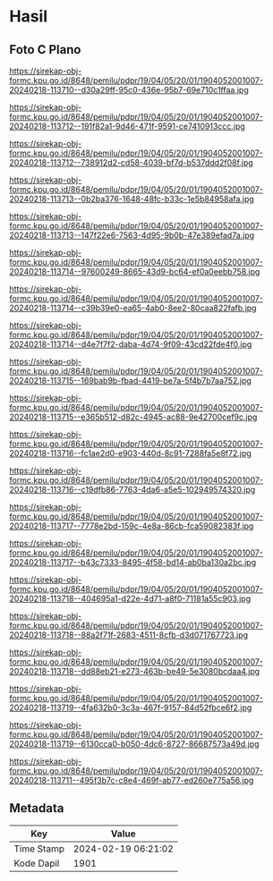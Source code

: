 # Hasil

## Foto C Plano

https://sirekap-obj-formc.kpu.go.id/8648/pemilu/pdpr/19/04/05/20/01/1904052001007-20240218-113710--d30a29ff-95c0-436e-95b7-69e710c1ffaa.jpg

https://sirekap-obj-formc.kpu.go.id/8648/pemilu/pdpr/19/04/05/20/01/1904052001007-20240218-113712--191f82a1-9d46-471f-9591-ce7410913ccc.jpg

https://sirekap-obj-formc.kpu.go.id/8648/pemilu/pdpr/19/04/05/20/01/1904052001007-20240218-113712--738912d2-cd58-4039-bf7d-b537ddd2f08f.jpg

https://sirekap-obj-formc.kpu.go.id/8648/pemilu/pdpr/19/04/05/20/01/1904052001007-20240218-113713--0b2ba376-1648-48fc-b33c-1e5b84958afa.jpg

https://sirekap-obj-formc.kpu.go.id/8648/pemilu/pdpr/19/04/05/20/01/1904052001007-20240218-113713--147f22e6-7563-4d95-9b0b-47e389efad7a.jpg

https://sirekap-obj-formc.kpu.go.id/8648/pemilu/pdpr/19/04/05/20/01/1904052001007-20240218-113714--97600249-8665-43d9-bc64-ef0a0eebb758.jpg

https://sirekap-obj-formc.kpu.go.id/8648/pemilu/pdpr/19/04/05/20/01/1904052001007-20240218-113714--c39b39e0-ea65-4ab0-8ee2-80caa822fafb.jpg

https://sirekap-obj-formc.kpu.go.id/8648/pemilu/pdpr/19/04/05/20/01/1904052001007-20240218-113714--d4e7f7f2-daba-4d74-9f09-43cd22fde4f0.jpg

https://sirekap-obj-formc.kpu.go.id/8648/pemilu/pdpr/19/04/05/20/01/1904052001007-20240218-113715--169bab9b-fbad-4419-be7a-5f4b7b7aa752.jpg

https://sirekap-obj-formc.kpu.go.id/8648/pemilu/pdpr/19/04/05/20/01/1904052001007-20240218-113715--e365b512-d82c-4945-ac88-9e42700cef9c.jpg

https://sirekap-obj-formc.kpu.go.id/8648/pemilu/pdpr/19/04/05/20/01/1904052001007-20240218-113716--fc1ae2d0-e903-440d-8c91-7288fa5e8f72.jpg

https://sirekap-obj-formc.kpu.go.id/8648/pemilu/pdpr/19/04/05/20/01/1904052001007-20240218-113716--c19dfb86-7763-4da6-a5e5-102949574320.jpg

https://sirekap-obj-formc.kpu.go.id/8648/pemilu/pdpr/19/04/05/20/01/1904052001007-20240218-113717--7778e2bd-159c-4e8a-86cb-fca59082383f.jpg

https://sirekap-obj-formc.kpu.go.id/8648/pemilu/pdpr/19/04/05/20/01/1904052001007-20240218-113717--b43c7333-8495-4f58-bd14-ab0ba130a2bc.jpg

https://sirekap-obj-formc.kpu.go.id/8648/pemilu/pdpr/19/04/05/20/01/1904052001007-20240218-113718--404695a1-d22e-4d71-a8f0-71181a55c903.jpg

https://sirekap-obj-formc.kpu.go.id/8648/pemilu/pdpr/19/04/05/20/01/1904052001007-20240218-113718--88a2f71f-2683-4511-8cfb-d3d071767723.jpg

https://sirekap-obj-formc.kpu.go.id/8648/pemilu/pdpr/19/04/05/20/01/1904052001007-20240218-113718--dd88eb21-e273-463b-be49-5e3080bcdaa4.jpg

https://sirekap-obj-formc.kpu.go.id/8648/pemilu/pdpr/19/04/05/20/01/1904052001007-20240218-113719--4fa632b0-3c3a-467f-9157-84d52fbce6f2.jpg

https://sirekap-obj-formc.kpu.go.id/8648/pemilu/pdpr/19/04/05/20/01/1904052001007-20240218-113719--6130cca0-b050-4dc6-8727-86687573a49d.jpg

https://sirekap-obj-formc.kpu.go.id/8648/pemilu/pdpr/19/04/05/20/01/1904052001007-20240218-113711--495f3b7c-c8e4-469f-ab77-ed260e775a56.jpg


## Metadata

| Key        | Value               |
| ---------- | ------------------- |
| Time Stamp | 2024-02-19 06:21:02 |
| Kode Dapil | 1901                |



